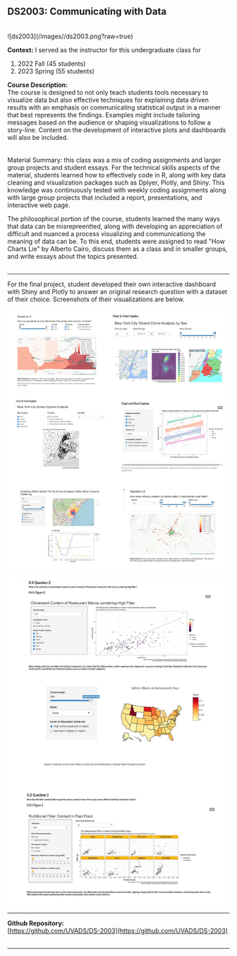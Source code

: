 ## DS2003: Communicating with Data

<br>
![ds2003](/images//ds2003.png?raw=true)
<br>

**Context:** I served as the instructor for this undergraduate class for
1. 2022 Fall (45 students)
2. 2023 Spring (55 students)

**Course Description:** <br>
The course is designed to not only teach students tools necessary to visualize data but also effective techniques for explaining data driven results with an emphasis on communicating statistical output in a manner that best represents the findings. Examples might include tailoring messages based on the audience or shaping visualizations to follow a story-line. Content on the development of interactive plots and dashboards will also be included.
<br><br><br>
Material Summary: this class was a mix of coding assignments and larger group projects and student essays. 
For the technical skills aspects of the material, students learned how to effectively code in R, along with key data cleaning and visualization packages such as Dplyer, Plotly, and Shiny. This knowledge was continuously tested with weekly coding assignments along with large group projects that included a report, presentations, and interactive web page.


The philosophical portion of the course, students learned the many ways that data can be misrepreentted, along with developing an appreciation of difficult and nuanced a process visualizing and communicationg the meaning of data can be. To this end, students were assigned to read "How Charts Lie" by Alberto Cairo, discuss them as a class and in smaller groups, and write essays about the topics presented.
<br><br>

------

For the final project, student developed their own interactive dashboard with Shiny and Plotly to answer an original research question with a dataset of their choice. Screenshots of their visualizations are below.
<br><br>
[![reaver](/images/ds2003_student_work_1_small.jpg?raw=true)](/images/ds2003_student_work_1_large.jpg?raw=true)
<br>
[![reaver](/images/ds2003_student_work_2_small.jpg?raw=true)](/images/ds2003_student_work_2_large.jpg?raw=true)


------

**Github Repository:** <br>
[https://github.com/UVADS/DS-2003](https://github.com/UVADS/DS-2003)
<br><br>


------
